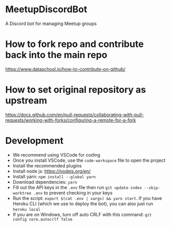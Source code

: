 # MeetupDiscordBot 
A Discord bot for managing Meetup groups

# How to fork repo and contribute back into the main repo
https://www.dataschool.io/how-to-contribute-on-github/

# How to set original repository as upstream
https://docs.github.com/en/pull-requests/collaborating-with-pull-requests/working-with-forks/configuring-a-remote-for-a-fork

# Development
- We recommend using VSCode for coding
- Once you install VSCode, use the `code-workspace` file to open the project
- Install the recommended plugins
- Install node js: https://nodejs.org/en/ 
- Install yarn: `npm install --global yarn`
- Download dependencies: `yarn`
- Fill out the API keys in the `.env` file then run `git update-index --skip-worktree .env` to prevent checking in your keys
- Run the script: `export $(cat .env | xargs) && yarn start`. If you have Heroku CLI (which we use to deploy the bot), you can also just run `heroku local`
- If you are on Windows, turn off auto CRLF with this command: `git config core.autocrlf false`